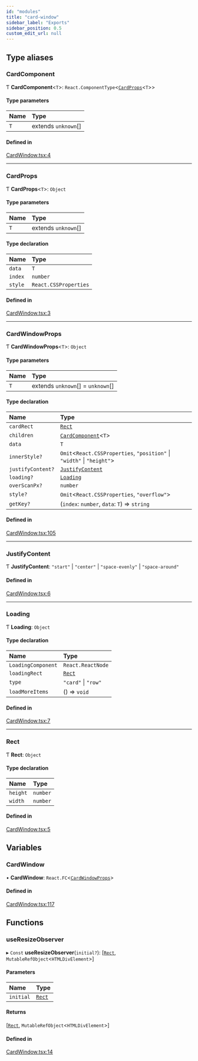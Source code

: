 ```yaml
---
id: "modules"
title: "card-window"
sidebar_label: "Exports"
sidebar_position: 0.5
custom_edit_url: null
---
```


## Type aliases

### CardComponent

Ƭ **CardComponent**<`T`\>: `React.ComponentType`<[`CardProps`](modules#cardprops)<`T`\>\>

#### Type parameters

| Name | Type |
| :------ | :------ |
| `T` | extends `unknown`[] |

#### Defined in

[CardWindow.tsx:4](https://github.com/michiharu/card-window/blob/ac3ccd7/packages/card-window/src/CardWindow.tsx#L4)

___

### CardProps

Ƭ **CardProps**<`T`\>: `Object`

#### Type parameters

| Name | Type |
| :------ | :------ |
| `T` | extends `unknown`[] |

#### Type declaration

| Name | Type |
| :------ | :------ |
| `data` | `T` |
| `index` | `number` |
| `style` | `React.CSSProperties` |

#### Defined in

[CardWindow.tsx:3](https://github.com/michiharu/card-window/blob/ac3ccd7/packages/card-window/src/CardWindow.tsx#L3)

___

### CardWindowProps

Ƭ **CardWindowProps**<`T`\>: `Object`

#### Type parameters

| Name | Type |
| :------ | :------ |
| `T` | extends `unknown`[] = `unknown`[] |

#### Type declaration

| Name | Type |
| :------ | :------ |
| `cardRect` | [`Rect`](modules#rect) |
| `children` | [`CardComponent`](modules#cardcomponent)<`T`\> |
| `data` | `T` |
| `innerStyle?` | `Omit`<`React.CSSProperties`, ``"position"`` \| ``"width"`` \| ``"height"``\> |
| `justifyContent?` | [`JustifyContent`](modules#justifycontent) |
| `loading?` | [`Loading`](modules#loading) |
| `overScanPx?` | `number` |
| `style?` | `Omit`<`React.CSSProperties`, ``"overflow"``\> |
| `getKey?` | (`index`: `number`, `data`: `T`) => `string` |

#### Defined in

[CardWindow.tsx:105](https://github.com/michiharu/card-window/blob/ac3ccd7/packages/card-window/src/CardWindow.tsx#L105)

___

### JustifyContent

Ƭ **JustifyContent**: ``"start"`` \| ``"center"`` \| ``"space-evenly"`` \| ``"space-around"``

#### Defined in

[CardWindow.tsx:6](https://github.com/michiharu/card-window/blob/ac3ccd7/packages/card-window/src/CardWindow.tsx#L6)

___

### Loading

Ƭ **Loading**: `Object`

#### Type declaration

| Name | Type |
| :------ | :------ |
| `LoadingComponent` | `React.ReactNode` |
| `loadingRect` | [`Rect`](modules#rect) |
| `type` | ``"card"`` \| ``"row"`` |
| `loadMoreItems` | () => `void` |

#### Defined in

[CardWindow.tsx:7](https://github.com/michiharu/card-window/blob/ac3ccd7/packages/card-window/src/CardWindow.tsx#L7)

___

### Rect

Ƭ **Rect**: `Object`

#### Type declaration

| Name | Type |
| :------ | :------ |
| `height` | `number` |
| `width` | `number` |

#### Defined in

[CardWindow.tsx:5](https://github.com/michiharu/card-window/blob/ac3ccd7/packages/card-window/src/CardWindow.tsx#L5)

## Variables

### CardWindow

• **CardWindow**: `React.FC`<[`CardWindowProps`](modules#cardwindowprops)\>

#### Defined in

[CardWindow.tsx:117](https://github.com/michiharu/card-window/blob/ac3ccd7/packages/card-window/src/CardWindow.tsx#L117)

## Functions

### useResizeObserver

▸ `Const` **useResizeObserver**(`initial?`): [[`Rect`](modules#rect), `MutableRefObject`<`HTMLDivElement`\>]

#### Parameters

| Name | Type |
| :------ | :------ |
| `initial` | [`Rect`](modules#rect) |

#### Returns

[[`Rect`](modules#rect), `MutableRefObject`<`HTMLDivElement`\>]

#### Defined in

[CardWindow.tsx:14](https://github.com/michiharu/card-window/blob/ac3ccd7/packages/card-window/src/CardWindow.tsx#L14)
